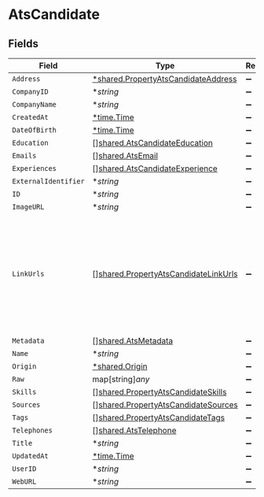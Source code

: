 # AtsCandidate


## Fields

| Field                                                                                                                | Type                                                                                                                 | Required                                                                                                             | Description                                                                                                          |
| -------------------------------------------------------------------------------------------------------------------- | -------------------------------------------------------------------------------------------------------------------- | -------------------------------------------------------------------------------------------------------------------- | -------------------------------------------------------------------------------------------------------------------- |
| `Address`                                                                                                            | [*shared.PropertyAtsCandidateAddress](../../../pkg/models/shared/propertyatscandidateaddress.md)                     | :heavy_minus_sign:                                                                                                   | N/A                                                                                                                  |
| `CompanyID`                                                                                                          | **string*                                                                                                            | :heavy_minus_sign:                                                                                                   | N/A                                                                                                                  |
| `CompanyName`                                                                                                        | **string*                                                                                                            | :heavy_minus_sign:                                                                                                   | N/A                                                                                                                  |
| `CreatedAt`                                                                                                          | [*time.Time](https://pkg.go.dev/time#Time)                                                                           | :heavy_minus_sign:                                                                                                   | N/A                                                                                                                  |
| `DateOfBirth`                                                                                                        | [*time.Time](https://pkg.go.dev/time#Time)                                                                           | :heavy_minus_sign:                                                                                                   | N/A                                                                                                                  |
| `Education`                                                                                                          | [][shared.AtsCandidateEducation](../../../pkg/models/shared/atscandidateeducation.md)                                | :heavy_minus_sign:                                                                                                   | N/A                                                                                                                  |
| `Emails`                                                                                                             | [][shared.AtsEmail](../../../pkg/models/shared/atsemail.md)                                                          | :heavy_minus_sign:                                                                                                   | N/A                                                                                                                  |
| `Experiences`                                                                                                        | [][shared.AtsCandidateExperience](../../../pkg/models/shared/atscandidateexperience.md)                              | :heavy_minus_sign:                                                                                                   | N/A                                                                                                                  |
| `ExternalIdentifier`                                                                                                 | **string*                                                                                                            | :heavy_minus_sign:                                                                                                   | N/A                                                                                                                  |
| `ID`                                                                                                                 | **string*                                                                                                            | :heavy_minus_sign:                                                                                                   | N/A                                                                                                                  |
| `ImageURL`                                                                                                           | **string*                                                                                                            | :heavy_minus_sign:                                                                                                   | N/A                                                                                                                  |
| `LinkUrls`                                                                                                           | [][shared.PropertyAtsCandidateLinkUrls](../../../pkg/models/shared/propertyatscandidatelinkurls.md)                  | :heavy_minus_sign:                                                                                                   | URLs for web pages containing additional material about the candidate (LinkedIn, other social media, articles, etc.) |
| `Metadata`                                                                                                           | [][shared.AtsMetadata](../../../pkg/models/shared/atsmetadata.md)                                                    | :heavy_minus_sign:                                                                                                   | N/A                                                                                                                  |
| `Name`                                                                                                               | **string*                                                                                                            | :heavy_minus_sign:                                                                                                   | N/A                                                                                                                  |
| `Origin`                                                                                                             | [*shared.Origin](../../../pkg/models/shared/origin.md)                                                               | :heavy_minus_sign:                                                                                                   | N/A                                                                                                                  |
| `Raw`                                                                                                                | map[string]*any*                                                                                                     | :heavy_minus_sign:                                                                                                   | N/A                                                                                                                  |
| `Skills`                                                                                                             | [][shared.PropertyAtsCandidateSkills](../../../pkg/models/shared/propertyatscandidateskills.md)                      | :heavy_minus_sign:                                                                                                   | N/A                                                                                                                  |
| `Sources`                                                                                                            | [][shared.PropertyAtsCandidateSources](../../../pkg/models/shared/propertyatscandidatesources.md)                    | :heavy_minus_sign:                                                                                                   | N/A                                                                                                                  |
| `Tags`                                                                                                               | [][shared.PropertyAtsCandidateTags](../../../pkg/models/shared/propertyatscandidatetags.md)                          | :heavy_minus_sign:                                                                                                   | N/A                                                                                                                  |
| `Telephones`                                                                                                         | [][shared.AtsTelephone](../../../pkg/models/shared/atstelephone.md)                                                  | :heavy_minus_sign:                                                                                                   | N/A                                                                                                                  |
| `Title`                                                                                                              | **string*                                                                                                            | :heavy_minus_sign:                                                                                                   | N/A                                                                                                                  |
| `UpdatedAt`                                                                                                          | [*time.Time](https://pkg.go.dev/time#Time)                                                                           | :heavy_minus_sign:                                                                                                   | N/A                                                                                                                  |
| `UserID`                                                                                                             | **string*                                                                                                            | :heavy_minus_sign:                                                                                                   | N/A                                                                                                                  |
| `WebURL`                                                                                                             | **string*                                                                                                            | :heavy_minus_sign:                                                                                                   | N/A                                                                                                                  |